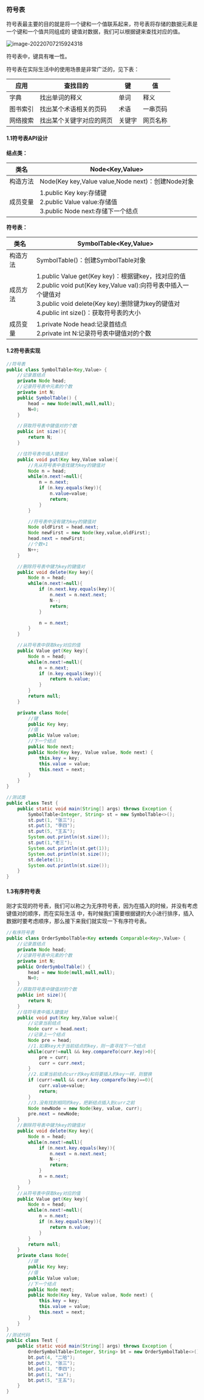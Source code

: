 ### 符号表

符号表最主要的目的就是将一个键和一个值联系起来，符号表将存储的数据元素是一个键和一个值共同组成的
键值对数据，我们可以根据键来查找对应的值。  

![image-20220707215924318](img/image-20220707215924318.png)

符号表中，键具有唯一性。

符号表在实际生活中的使用场景是非常广泛的，见下表：  

| 应用   | 查找目的         | 键   | 值    |
| ---- | ------------ | --- | ---- |
| 字典   | 找出单词的释义      | 单词  | 释义   |
| 图书索引 | 找出某个术语相关的页码  | 术语  | 一串页码 |
| 网络搜索 | 找出某个关键字对应的网页 | 关键字 | 网页名称 |

#### 1.1符号表API设计

**结点类：**  

| 类名   | Node<Key,Value>                                                                  |
| ---- | -------------------------------------------------------------------------------- |
| 构造方法 | Node(Key key,Value value,Node next)：创建Node对象                                     |
| 成员变量 | 1.public Key key:存储键<br/>2.public Value value:存储值<br/>3.public Node next:存储下一个结点 |

**符号表：**  

| 类名   | SymbolTable<Key,Value>                                                                                                                                                        |
| ---- | ----------------------------------------------------------------------------------------------------------------------------------------------------------------------------- |
| 构造方法 | SymbolTable()：创建SymbolTable对象                                                                                                                                                 |
| 成员方法 | 1.public Value get(Key key)：根据键key，找对应的值<br/>2.public void put(Key key,Value val):向符号表中插入一个键值对<br/>3.public void delete(Key key):删除键为key的键值对<br/>4.public int size()：获取符号表的大小 |
| 成员变量 | 1.private Node head:记录首结点<br/>2.private int N:记录符号表中键值对的个数                                                                                                                    |

#### 1.2符号表实现

```java
//符号表
public class SymbolTable<Key,Value> {
    //记录首结点
    private Node head;
    //记录符号表中元素的个数
    private int N;
    public SymbolTable() {
        head = new Node(null,null,null);
        N=0;
    } 

    //获取符号表中键值对的个数
    public int size(){
        return N;
    } 

    //往符号表中插入键值对
    public void put(Key key,Value value){
        //先从符号表中查找键为key的键值对
        Node n = head;
        while(n.next!=null){
            n = n.next;
            if (n.key.equals(key)){
                n.value=value;
                return;
            }
        } 

        //符号表中没有键为key的键值对
        Node oldFirst = head.next;
        Node newFirst = new Node(key,value,oldFirst);
        head.next = newFirst;
        //个数+1
        N++;
    } 

    //删除符号表中键为key的键值对
    public void delete(Key key){
        Node n = head;
        while(n.next!=null){
            if (n.next.key.equals(key)){
                n.next = n.next.next;
                N--;
                return;
            } 

            n = n.next;
        }
    } 

    //从符号表中获取key对应的值
    public Value get(Key key){
        Node n = head;
        while(n.next!=null){
            n = n.next;
            if (n.key.equals(key)){
                return n.value;
            }
        } 
        return null;
    } 

    private class Node{
        //键
        public Key key;
        //值
        public Value value;
        //下一个结点
        public Node next;
        public Node(Key key, Value value, Node next) {
            this.key = key;
            this.value = value;
            this.next = next;
        }
    }
} 

//测试类
public class Test {
    public static void main(String[] args) throws Exception {
        SymbolTable<Integer, String> st = new SymbolTable<>();
        st.put(1, "张三");
        st.put(3, "李四");
        st.put(5, "王五");
        System.out.println(st.size());
        st.put(1,"老三");
        System.out.println(st.get(1));
        System.out.println(st.size());
        st.delete(1);
        System.out.println(st.size());
    }
}
```

#### 1.3有序符号表

刚才实现的符号表，我们可以称之为无序符号表，因为在插入的时候，并没有考虑键值对的顺序，而在实际生活
中，有时候我们需要根据键的大小进行排序，插入数据时要考虑顺序，那么接下来我们就实现一下有序符号表。  

```java
//有序符号表
public class OrderSymbolTable<Key extends Comparable<Key>,Value> {
    //记录首结点
    private Node head;
    //记录符号表中元素的个数
    private int N;
    public OrderSymbolTable() {
        head = new Node(null,null,null);
        N=0;
    } 
    //获取符号表中键值对的个数
    public int size(){
        return N;
    } 
    //往符号表中插入键值对
    public void put(Key key,Value value){
        //记录当前结点
        Node curr = head.next;
        //记录上一个结点
        Node pre = head;
        //1.如果key大于当前结点的key，则一直寻找下一个结点
        while(curr!=null && key.compareTo(curr.key)>0){
            pre = curr;
            curr = curr.next;
        } 
        //2.如果当前结点curr的key和将要插入的key一样，则替换
        if (curr!=null && curr.key.compareTo(key)==0){
            curr.value=value;
            return;
        } 
        //3.没有找到相同的key，把新结点插入到curr之前
        Node newNode = new Node(key, value, curr);
        pre.next = newNode;
    } 
    //删除符号表中键为key的键值对
    public void delete(Key key){
        Node n = head;
        while(n.next!=null){
            if (n.next.key.equals(key)){
                n.next = n.next.next;
                N--;
                return;
            } 
            n = n.next;
        }
    } 
    //从符号表中获取key对应的值
    public Value get(Key key){
        Node n = head;
        while(n.next!=null){
            n = n.next;
            if (n.key.equals(key)){
                return n.value;
            }
        } 
        return null;
    } 
    private class Node{
        //键
        public Key key;
        //值
        public Value value;
        //下一个结点
        public Node next;
        public Node(Key key, Value value, Node next) {
            this.key = key;
            this.value = value;
            this.next = next;
        }
    }
} 
//测试代码
public class Test {
    public static void main(String[] args) throws Exception {
        OrderSymbolTable<Integer, String> bt = new OrderSymbolTable<>();
        bt.put(4, "二哈");
        bt.put(3, "张三");
        bt.put(1, "李四");
        bt.put(1, "aa");
        bt.put(5, "王五");
    }
}
```
